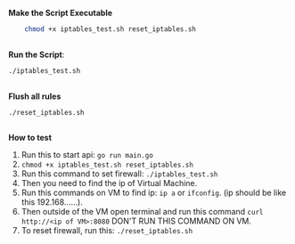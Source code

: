 **Make the Script Executable**
    
```bash
    chmod +x iptables_test.sh reset_iptables.sh
    
```
    
**Run the Script**:
    
```bash
./iptables_test.sh
    
```


**Flush all rules**
```bash
./reset_iptables.sh
    
```

**How to test**
1. Run this to start api: ```go run main.go```
2. ```chmod +x iptables_test.sh reset_iptables.sh```
3. Run this command to set firewall: ```./iptables_test.sh```
4. Then you need to find the ip of Virtual Machine.
5. Run this commands on VM to find ip: ```ip a``` or ```ifconfig```. (ip should be like this 192.168......).
6. Then outside of the VM open terminal and run this command ```curl http://<ip of VM>:8080``` DON'T RUN THIS COMMAND ON VM.
7. To reset firewall, run this: ```./reset_iptables.sh```